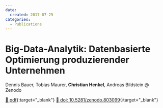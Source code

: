 ```yaml
---
date:
  created: 2017-07-25
categories:
  - Publications
---
```


# Big-Data-Analytik: Datenbasierte Optimierung produzierender Unternehmen

Dennis Bauer, Tobias Maurer, __Christian Henkel__, Andreas Bildstein @ Zenodo

[📄 pdf](https://zenodo.org/records/803099/files/Big-Data-Analytik.pdf?download=1){:target="_blank"} [🔗 doi: 10.5281/zenodo.803099](https://doi.org/10.5281/zenodo.803099){:target="_blank"}

